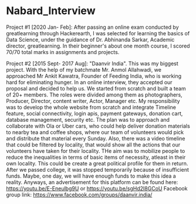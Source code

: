 # Nabard_Interview
Project #1 [2020 Jan- Feb]: After passing an online exam conducted by greatlearning through Hackerearth, I was selected for learning the basics of Data Science, under the guidance of Dr. Abhinanda Sarkar, Academic director, greatlearning. In their beginner's about one month course, I scored 70/70 total marks in assignments and projects. 

Project #2 [2015 Sept- 2017 Aug]: "Daanvir India". This was my biggest project. With the help of my batchmate Mr. Anmol Allahwadi, we approached Mr Ankit Kawatra, Founder of Feeding India, who is working hard for eliminating hunger. In an online interview, they accepted our proposal and decided to help us. We started from scratch and built a team of 20+ members. The roles were divided among them as photographers, Producer, Director, content writer, Actor, Manager etc. My responsibility was to develop the whole website from scratch and integrate Timeline feature, social connectivity, login apis, payment gateways, donation cart, database management, security etc. The plan was to approach and collaborate with Ola or Uber cars, who could help deliver donation materials to nearby tea and coffee shops, where our team of volunteers would pick and distribute that material every Sunday. Also, there was a video timeline that could be filtered by locality, that would show all the actions that our volunteers have taken for their locality. THe aim was to mobilize people to reduce the inequalities in terms of basic items of necessity, atleast in their own locality. This could be create a great political profile for them in return. After we passed college, it was stopped temporarily because of insufficient funds. Maybe, one day, we will have enough funds to make this idea a reality. 
Anyways, an advertisement for this platform can be found here: https://youtu.be/E-Eneulbg9U  or  https://youtu.be/sgHd2I8GCoU
Facebook group link: https://www.facebook.com/groups/daanvir.india/

